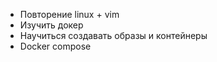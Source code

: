 - Повторение linux + vim
- Изучить докер
- Научиться создавать образы и контейнеры
- Docker compose
